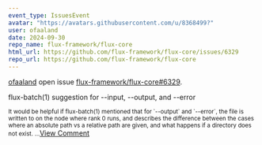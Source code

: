 ```yaml
---
event_type: IssuesEvent
avatar: "https://avatars.githubusercontent.com/u/8368499?"
user: ofaaland
date: 2024-09-30
repo_name: flux-framework/flux-core
html_url: https://github.com/flux-framework/flux-core/issues/6329
repo_url: https://github.com/flux-framework/flux-core
---
```


<a href='https://github.com/ofaaland' target='_blank'>ofaaland</a> open issue <a href='https://github.com/flux-framework/flux-core/issues/6329' target='_blank'>flux-framework/flux-core#6329</a>.

<p>flux-batch(1) suggestion for --input, --output, and --error</p><small>It would be helpful if flux-batch(1) mentioned that for `--output` and `--error`, the file is written to on the node where rank 0 runs, and describes the difference between the cases where an absolute path vs a relative path are given, and what happens if a directory does not exist....</small><a href='https://github.com/flux-framework/flux-core/issues/6329' target='_blank'>View Comment</a>